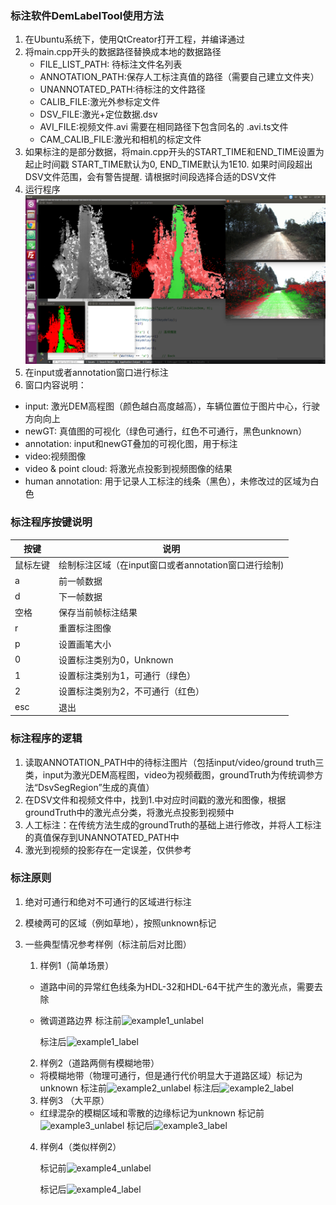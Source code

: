 ### 标注软件DemLabelTool使用方法

1. 在Ubuntu系统下，使用QtCreator打开工程，并编译通过
2. 将main.cpp开头的数据路径替换成本地的数据路径
    * FILE_LIST_PATH: 待标注文件名列表
    * ANNOTATION_PATH:保存人工标注真值的路径（需要自己建立文件夹）
    * UNANNOTATED_PATH:待标注的文件路径
    * CALIB_FILE:激光外参标定文件
    * DSV_FILE:激光+定位数据.dsv
    * AVI_FILE:视频文件.avi 需要在相同路径下包含同名的 .avi.ts文件
    * CAM_CALIB_FILE:激光和相机的标定文件
3. 如果标注的是部分数据，将main.cpp开头的START_TIME和END_TIME设置为起止时间戳
    START_TIME默认为0, END_TIME默认为1E10. 如果时间段超出DSV文件范围，会有警告提醒. 请根据时间段选择合适的DSV文件
4. 运行程序
    ![标注界面](./resource/desk.png)
5. 在input或者annotation窗口进行标注
6. 窗口内容说明：
  - input: 激光DEM高程图（颜色越白高度越高），车辆位置位于图片中心，行驶方向向上
  - newGT: 真值图的可视化（绿色可通行，红色不可通行，黑色unknown）
  - annotation: input和newGT叠加的可视化图，用于标注
  - video:视频图像
  - video & point cloud: 将激光点投影到视频图像的结果
  - human annotation: 用于记录人工标注的线条（黑色），未修改过的区域为白色

### 标注程序按键说明

|  按键 | 说明  |
| ------------ | ------------ |
|鼠标左键 |绘制标注区域（在input窗口或者annotation窗口进行绘制)|
|a              |  前一帧数据|
|d              |下一帧数据|
|空格        	   | 保存当前帧标注结果|
|r              | 重置标注图像|
|p              		|设置画笔大小|
|0              |  设置标注类别为0，Unknown|
|1              | 设置标注类别为1，可通行（绿色）|
|2              | 设置标注类别为2，不可通行（红色）|
|esc           |退出|

### 标注程序的逻辑

1. 读取ANNOTATION_PATH中的待标注图片（包括input/video/ground truth三类，input为激光DEM高程图，video为视频截图，groundTruth为传统调参方法“DsvSegRegion”生成的真值）
2. 在DSV文件和视频文件中，找到1.中对应时间戳的激光和图像，根据groundTruth中的激光点分类，将激光点投影到视频中
3. 人工标注：在传统方法生成的groundTruth的基础上进行修改，并将人工标注的真值保存到UNANNOTATED_PATH中
4. 激光到视频的投影存在一定误差，仅供参考

### 标注原则

1. 绝对可通行和绝对不可通行的区域进行标注

2. 模棱两可的区域（例如草地），按照unknown标记

3. 一些典型情况参考样例（标注前后对比图）

   1. 样例1（简单场景）

   * 道路中间的异常红色线条为HDL-32和HDL-64干扰产生的激光点，需要去除
   * 微调道路边界
      标注前![example1_unlabel](/home/gaobiao/Documents/RoadSegmentation_IV2019/src/DemLabelTool/resource/example1_unlabel.png)

      标注后![example1_label](/home/gaobiao/Documents/RoadSegmentation_IV2019/src/DemLabelTool/resource/example1_label.png)

   2. 样例2（道路两侧有模糊地带）
   * 将模糊地带（物理可通行，但是通行代价明显大于道路区域）标记为unknown
     标注前![example2_unlabel](/home/gaobiao/Documents/RoadSegmentation_IV2019/src/DemLabelTool/resource/example2_unlabel.png)
   标注后![example2_label](/home/gaobiao/Documents/RoadSegmentation_IV2019/src/DemLabelTool/resource/example2_label.png)

   3. 样例3 （大平原）
   * 红绿混杂的模糊区域和零散的边缘标记为unknown
   标记前![example3_unlabel](/home/gaobiao/Documents/RoadSegmentation_IV2019/src/DemLabelTool/resource/example3_unlabel.png)
   标记后![example3_label](/home/gaobiao/Documents/RoadSegmentation_IV2019/src/DemLabelTool/resource/example3_label.png)
   4. 样例4（类似样例2）

      标记前![example4_unlabel](/home/gaobiao/Documents/RoadSegmentation_IV2019/src/DemLabelTool/resource/example4_unlabel.png)

      标记后![example4_label](/home/gaobiao/Documents/RoadSegmentation_IV2019/src/DemLabelTool/resource/example4_label.png)

